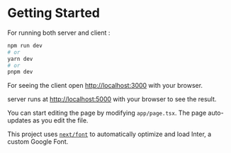 
# Getting Started

For running both server and client :

```bash
npm run dev
# or
yarn dev
# or
pnpm dev
```

For seeing the client open [http://localhost:3000](http://localhost:3000) with your browser.

server runs at [http://localhost:5000](http://localhost:5000) with your browser to see the result.

You can start editing the page by modifying `app/page.tsx`. The page auto-updates as you edit the file.

This project uses [`next/font`](https://nextjs.org/docs/basic-features/font-optimization) to automatically optimize and load Inter, a custom Google Font.

